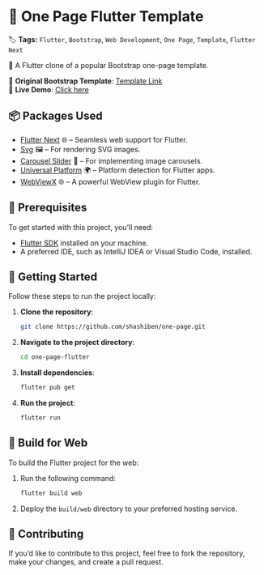 # 🚀 One Page Flutter Template

🏷️ **Tags:** `Flutter`, `Bootstrap`, `Web Development`, `One Page`, `Template`, `Flutter Next`

🎨 A Flutter clone of a popular Bootstrap one-page template.

🔗 **Original Bootstrap Template**: [Template Link](https://bootstrapmade.com/onepage-multipurpose-bootstrap-template/)  
👀 **Live Demo**: [Click here](https://one-page-with-flutter.netlify.app/)

## 📦 Packages Used

- [Flutter Next](https://pub.dev/packages/flutter_next) 🌐 – Seamless web support for Flutter.
- [Svg](https://pub.dev/packages/flutter_svg) 🖼️ – For rendering SVG images.
- [Carousel Slider](https://pub.dev/packages/carousel_slider) 🎠 – For implementing image carousels.
- [Universal Platform](https://pub.dev/packages/universal_platform) 🌍 – Platform detection for Flutter apps.
- [WebViewX](https://pub.dev/packages/webviewx) 🌐 – A powerful WebView plugin for Flutter.

## 🚀 Prerequisites

To get started with this project, you’ll need:

- [Flutter SDK](https://flutter.dev/docs/get-started/install) installed on your machine.
- A preferred IDE, such as IntelliJ IDEA or Visual Studio Code, installed.

## 🚀 Getting Started

Follow these steps to run the project locally:

1. **Clone the repository**:
   ```bash
   git clone https://github.com/shashiben/one-page.git
   ```
2. **Navigate to the project directory**:
   ```bash
   cd one-page-flutter
   ```
3. **Install dependencies**:
   ```bash
   flutter pub get
   ```
4. **Run the project**:
   ```bash
   flutter run
   ```

## 🔧 Build for Web

To build the Flutter project for the web:

1. Run the following command:
   ```bash
   flutter build web
   ```
2. Deploy the `build/web` directory to your preferred hosting service.

## 🤝 Contributing

If you’d like to contribute to this project, feel free to fork the repository, make your changes, and create a pull request.